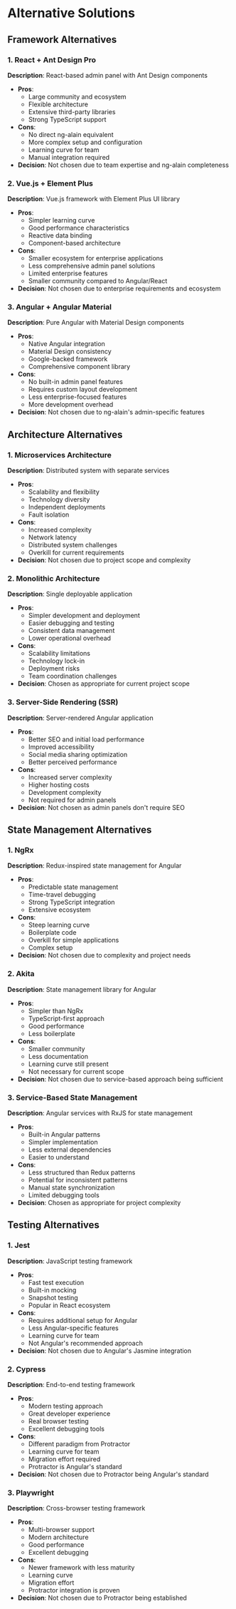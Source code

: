 # Alternative Solutions

## Framework Alternatives

### 1. React + Ant Design Pro
**Description**: React-based admin panel with Ant Design components
- **Pros**:
  - Large community and ecosystem
  - Flexible architecture
  - Extensive third-party libraries
  - Strong TypeScript support
- **Cons**:
  - No direct ng-alain equivalent
  - More complex setup and configuration
  - Learning curve for team
  - Manual integration required
- **Decision**: Not chosen due to team expertise and ng-alain completeness

### 2. Vue.js + Element Plus
**Description**: Vue.js framework with Element Plus UI library
- **Pros**:
  - Simpler learning curve
  - Good performance characteristics
  - Reactive data binding
  - Component-based architecture
- **Cons**:
  - Smaller ecosystem for enterprise applications
  - Less comprehensive admin panel solutions
  - Limited enterprise features
  - Smaller community compared to Angular/React
- **Decision**: Not chosen due to enterprise requirements and ecosystem

### 3. Angular + Angular Material
**Description**: Pure Angular with Material Design components
- **Pros**:
  - Native Angular integration
  - Material Design consistency
  - Google-backed framework
  - Comprehensive component library
- **Cons**:
  - No built-in admin panel features
  - Requires custom layout development
  - Less enterprise-focused features
  - More development overhead
- **Decision**: Not chosen due to ng-alain's admin-specific features

## Architecture Alternatives

### 1. Microservices Architecture
**Description**: Distributed system with separate services
- **Pros**:
  - Scalability and flexibility
  - Technology diversity
  - Independent deployments
  - Fault isolation
- **Cons**:
  - Increased complexity
  - Network latency
  - Distributed system challenges
  - Overkill for current requirements
- **Decision**: Not chosen due to project scope and complexity

### 2. Monolithic Architecture
**Description**: Single deployable application
- **Pros**:
  - Simpler development and deployment
  - Easier debugging and testing
  - Consistent data management
  - Lower operational overhead
- **Cons**:
  - Scalability limitations
  - Technology lock-in
  - Deployment risks
  - Team coordination challenges
- **Decision**: Chosen as appropriate for current project scope

### 3. Server-Side Rendering (SSR)
**Description**: Server-rendered Angular application
- **Pros**:
  - Better SEO and initial load performance
  - Improved accessibility
  - Social media sharing optimization
  - Better perceived performance
- **Cons**:
  - Increased server complexity
  - Higher hosting costs
  - Development complexity
  - Not required for admin panels
- **Decision**: Not chosen as admin panels don't require SEO

## State Management Alternatives

### 1. NgRx
**Description**: Redux-inspired state management for Angular
- **Pros**:
  - Predictable state management
  - Time-travel debugging
  - Strong TypeScript integration
  - Extensive ecosystem
- **Cons**:
  - Steep learning curve
  - Boilerplate code
  - Overkill for simple applications
  - Complex setup
- **Decision**: Not chosen due to complexity and project needs

### 2. Akita
**Description**: State management library for Angular
- **Pros**:
  - Simpler than NgRx
  - TypeScript-first approach
  - Good performance
  - Less boilerplate
- **Cons**:
  - Smaller community
  - Less documentation
  - Learning curve still present
  - Not necessary for current scope
- **Decision**: Not chosen due to service-based approach being sufficient

### 3. Service-Based State Management
**Description**: Angular services with RxJS for state management
- **Pros**:
  - Built-in Angular patterns
  - Simpler implementation
  - Less external dependencies
  - Easier to understand
- **Cons**:
  - Less structured than Redux patterns
  - Potential for inconsistent patterns
  - Manual state synchronization
  - Limited debugging tools
- **Decision**: Chosen as appropriate for project complexity

## Testing Alternatives

### 1. Jest
**Description**: JavaScript testing framework
- **Pros**:
  - Fast test execution
  - Built-in mocking
  - Snapshot testing
  - Popular in React ecosystem
- **Cons**:
  - Requires additional setup for Angular
  - Less Angular-specific features
  - Learning curve for team
  - Not Angular's recommended approach
- **Decision**: Not chosen due to Angular's Jasmine integration

### 2. Cypress
**Description**: End-to-end testing framework
- **Pros**:
  - Modern testing approach
  - Great developer experience
  - Real browser testing
  - Excellent debugging tools
- **Cons**:
  - Different paradigm from Protractor
  - Learning curve for team
  - Migration effort required
  - Protractor is Angular's standard
- **Decision**: Not chosen due to Protractor being Angular's standard

### 3. Playwright
**Description**: Cross-browser testing framework
- **Pros**:
  - Multi-browser support
  - Modern architecture
  - Good performance
  - Excellent debugging
- **Cons**:
  - Newer framework with less maturity
  - Learning curve
  - Migration effort
  - Protractor integration is proven
- **Decision**: Not chosen due to Protractor being established
